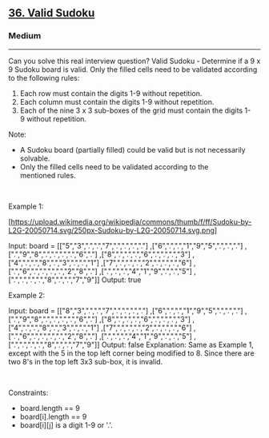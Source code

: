 <h2><a href="https://leetcode.com/problems/valid-sudoku/">36. Valid Sudoku</a></h2><h3>Medium</h3><hr>Can you solve this real interview question? Valid Sudoku - Determine if a 9 x 9 Sudoku board is valid. Only the filled cells need to be validated according to the following rules:

 1. Each row must contain the digits 1-9 without repetition.
 2. Each column must contain the digits 1-9 without repetition.
 3. Each of the nine 3 x 3 sub-boxes of the grid must contain the digits 1-9 without repetition.

Note:

 * A Sudoku board (partially filled) could be valid but is not necessarily solvable.
 * Only the filled cells need to be validated according to the mentioned rules.

 

Example 1:

[https://upload.wikimedia.org/wikipedia/commons/thumb/f/ff/Sudoku-by-L2G-20050714.svg/250px-Sudoku-by-L2G-20050714.svg.png]


Input: board = 
[["5","3",".",".","7",".",".",".","."]
,["6",".",".","1","9","5",".",".","."]
,[".","9","8",".",".",".",".","6","."]
,["8",".",".",".","6",".",".",".","3"]
,["4",".",".","8",".","3",".",".","1"]
,["7",".",".",".","2",".",".",".","6"]
,[".","6",".",".",".",".","2","8","."]
,[".",".",".","4","1","9",".",".","5"]
,[".",".",".",".","8",".",".","7","9"]]
Output: true


Example 2:


Input: board = 
[["8","3",".",".","7",".",".",".","."]
,["6",".",".","1","9","5",".",".","."]
,[".","9","8",".",".",".",".","6","."]
,["8",".",".",".","6",".",".",".","3"]
,["4",".",".","8",".","3",".",".","1"]
,["7",".",".",".","2",".",".",".","6"]
,[".","6",".",".",".",".","2","8","."]
,[".",".",".","4","1","9",".",".","5"]
,[".",".",".",".","8",".",".","7","9"]]
Output: false
Explanation: Same as Example 1, except with the 5 in the top left corner being modified to 8. Since there are two 8's in the top left 3x3 sub-box, it is invalid.


 

Constraints:

 * board.length == 9
 * board[i].length == 9
 * board[i][j] is a digit 1-9 or '.'.
